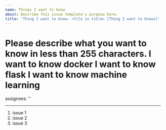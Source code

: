 ```yaml
---
name: Things I want to know
about: Describe this issue template's purpose here.
title: 'Thing I want to know: <file in title> [Thing I want to Knows]'
---
```


Please describe what you want to know in less than 255 characters.
I want to know docker
I want to know flask
I want to know machine learning
=======

assignees: ''

---
1. issue 1
2. issue 2
3. issue 3
